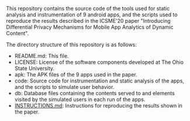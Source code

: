 This repository contains the source code of the tools used for static analysis and instrumentation of 9 android apps, and the scripts used to reproduce the results described in the ICSME'20 paper "Introducing Differential Privacy Mechanisms for Mobile App Analytics of Dynamic Content".

The directory structure of this repository is as follows:

- README.md: This file.
- LICENSE: License of the software components developed at The Ohio State University.
- apk: The APK files of the 9 apps used in the paper.
- code: Source code for instrumentation and static analysis of the apps, and the scripts to simulate user behavior.
- db: Database files containing the contents served to and elements visited by the simulated users in each run of the apps.
- [INSTRUCTIONS.md](https://presto-osu.github.io/icsme20/INSTRUCTIONS.html): Instructions for reproducing the results shown in the paper.
